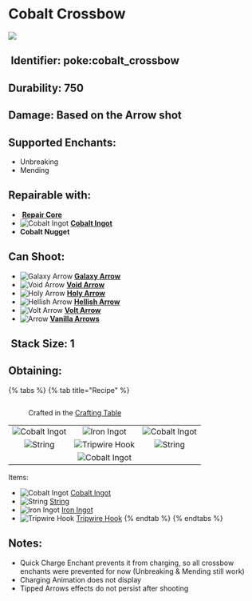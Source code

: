 # Cobalt Crossbow

![](https://github.com/ItsMePok/PFE/assets/136857747/08979f6f-8a41-4d74-9516-35f8bb094111)

## <img src="https://minecraft.wiki/images/Name_Tag_JE2_BE2.png?cbdc1" alt="" data-size="line"> Identifier: **poke:cobalt\_crossbow**

## Durability: **750**

## Damage: **Based on the Arrow shot**

## Supported Enchants:

* Unbreaking
* Mending

## Repairable with:

* <img src="https://github.com/ItsMePok/PFE/assets/136857747/f15d8501-f297-4a77-b6de-3681297cdb09" alt="" data-size="line"> [**Repair Core**](../../items/cores/repair-core.md)
* <img src="https://github.com/user-attachments/assets/a5a960ad-9791-4325-9ff0-dd820bece694" alt="Cobalt Ingot" data-size="line"> [**Cobalt Ingot**](../../items/ingots/cobalt-ingot.md)
* **Cobalt Nugget**

## Can Shoot:

* <img src="https://github.com/ItsMePok/PFE/assets/136857747/df8e95d2-c1e2-44fe-a1bb-6b1dd5ff2304" alt="Galaxy Arrow" data-size="line"> [**Galaxy Arrow**](../arrows/galaxy-arrow.md)
* <img src="https://github.com/ItsMePok/PFE/assets/136857747/375e3d1c-2367-4a97-b9ff-22b79fcd7f56" alt="Void Arrow" data-size="line"> [**Void Arrow**](../arrows/void-arrow.md)
* <img src="https://github.com/ItsMePok/PFE/assets/136857747/26e6bfb8-056e-4cf1-81bb-9d3a32cd4a58" alt="Holy Arrow" data-size="line"> [**Holy Arrow**](../arrows/holy-arrow.md)
* <img src="https://github.com/ItsMePok/PFE/assets/136857747/a6c09bd7-f296-4844-ba2b-f226de5eb8a3" alt="Hellish Arrow" data-size="line"> [**Hellish Arrow**](../arrows/hellish-arrow.md)
* <img src="https://github.com/ItsMePok/PFE/assets/136857747/7b81571a-8e6b-4f10-b2b9-2e365962ec0e" alt="Volt Arrow" data-size="line"> [**Volt Arrow**](../arrows/volt-arrow.md)
* <img src="https://minecraft.wiki/images/Arrow_(item)_JE1_BE1.png?93ac1" alt="Arrow" data-size="line"> [**Vanilla Arrows**](https://minecraft.wiki/w/Arrow)

## <img src="https://minecraft.wiki/images/Light_Gray_Bundle_JE1_BE1.png?b552e" alt="" data-size="line"> Stack Size: 1

## Obtaining:

{% tabs %}
{% tab title="Recipe" %}
<figure><img src="https://minecraft.wiki/images/thumb/Crafting_Table_JE4_BE3.png/150px-Crafting_Table_JE4_BE3.png?5767f" alt=""><figcaption><p>Crafted in the <a href="https://minecraft.wiki/w/Crafting_Table">Crafting Table</a></p></figcaption></figure>

|                                                                                                  |                                                                                                  |                                                                                                  |
| :----------------------------------------------------------------------------------------------: | :----------------------------------------------------------------------------------------------: | :----------------------------------------------------------------------------------------------: |
| ![Cobalt Ingot](https://github.com/user-attachments/assets/a5a960ad-9791-4325-9ff0-dd820bece694) |             ![Iron Ingot](https://minecraft.wiki/images/Iron_Ingot_JE3_BE2.png?849cb)            | ![Cobalt Ingot](https://github.com/user-attachments/assets/a5a960ad-9791-4325-9ff0-dd820bece694) |
| ![String](https://minecraft.wiki/images/thumb/String_JE2_BE2.png/150px-String_JE2_BE2.png?25d69) |    ![Tripwire Hook](https://minecraft.wiki/images/Tripwire_Hook_\(texture\)_JE1_BE1.png?4ffff)   | ![String](https://minecraft.wiki/images/thumb/String_JE2_BE2.png/150px-String_JE2_BE2.png?25d69) |
|                                                                                                  | ![Cobalt Ingot](https://github.com/user-attachments/assets/a5a960ad-9791-4325-9ff0-dd820bece694) |                                                                                                  |

Items:

* &#x20;<img src="https://github.com/user-attachments/assets/a5a960ad-9791-4325-9ff0-dd820bece694" alt="Cobalt Ingot" data-size="line"> [Cobalt Ingot](../../items/ingots/cobalt-ingot.md)
* <img src="https://minecraft.wiki/images/thumb/String_JE2_BE2.png/150px-String_JE2_BE2.png?25d69" alt="String" data-size="line"> [String](https://minecraft.wiki/w/String)
* <img src="https://minecraft.wiki/images/Iron_Ingot_JE3_BE2.png?849cb" alt="Iron Ingot" data-size="line"> [Iron Ingot](https://minecraft.wiki/w/Iron_Ingot)
* <img src="https://minecraft.wiki/images/Tripwire_Hook_(texture)_JE1_BE1.png?4ffff" alt="Tripwire Hook" data-size="line"> [Tripwire Hook](https://minecraft.wiki/w/Tripwire_Hook)
{% endtab %}
{% endtabs %}

## Notes:

* Quick Charge Enchant prevents it from charging, so all crossbow enchants were prevented for now (Unbreaking & Mending still work)
* Charging Animation does not display
* Tipped Arrows effects do not persist after shooting
